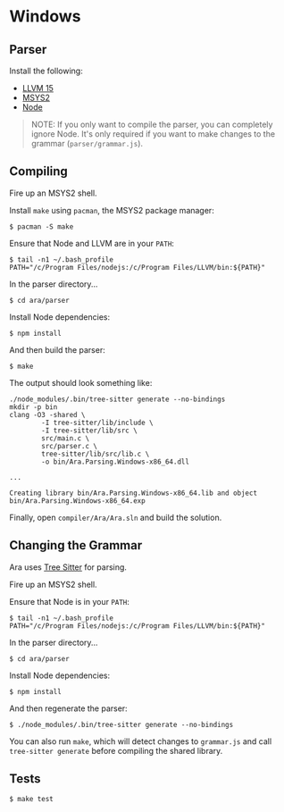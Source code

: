 # Windows

## Parser

Install the following:

* [LLVM 15](https://github.com/llvm/llvm-project/releases/tag/llvmorg-15.0.0)
* [MSYS2](https://www.msys2.org/)
* [Node](https://nodejs.org/en/download/)

> NOTE: If you only want to compile the parser, you can completely ignore Node. It's only required if you want to make changes to the grammar (`parser/grammar.js`).

## Compiling

Fire up an MSYS2 shell.

Install `make` using `pacman`, the MSYS2 package manager:

```
$ pacman -S make
```

Ensure that Node and LLVM are in your `PATH`:

```
$ tail -n1 ~/.bash_profile
PATH="/c/Program Files/nodejs:/c/Program Files/LLVM/bin:${PATH}"
```

In the parser directory...

```
$ cd ara/parser
```

Install Node dependencies:

```
$ npm install
```

And then build the parser:

```
$ make
```

The output should look something like:

```
./node_modules/.bin/tree-sitter generate --no-bindings
mkdir -p bin
clang -O3 -shared \
        -I tree-sitter/lib/include \
        -I tree-sitter/lib/src \
        src/main.c \
        src/parser.c \
        tree-sitter/lib/src/lib.c \
        -o bin/Ara.Parsing.Windows-x86_64.dll

...

Creating library bin/Ara.Parsing.Windows-x86_64.lib and object bin/Ara.Parsing.Windows-x86_64.exp
```

Finally, open `compiler/Ara/Ara.sln` and build the solution.

## Changing the Grammar

Ara uses [Tree Sitter](https://tree-sitter.github.io/tree-sitter/) for parsing.

Fire up an MSYS2 shell.

Ensure that Node is in your `PATH`:

```
$ tail -n1 ~/.bash_profile
PATH="/c/Program Files/nodejs:/c/Program Files/LLVM/bin:${PATH}"
```

In the parser directory...

```
$ cd ara/parser
```

Install Node dependencies:

```
$ npm install
```

And then regenerate the parser:

```
$ ./node_modules/.bin/tree-sitter generate --no-bindings
```

You can also run `make`, which will detect changes to `grammar.js` and call `tree-sitter generate` before compiling the shared library.

## Tests

```
$ make test
```